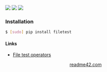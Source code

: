 <!--
https://readme42.com
-->


[![](https://img.shields.io/pypi/v/filetest.svg?maxAge=3600)](https://pypi.org/project/filetest/)
[![](https://img.shields.io/badge/License-Unlicense-blue.svg?longCache=True)](https://unlicense.org/)
[![](https://github.com/andrewp-as-is/filetest.py/workflows/tests42/badge.svg)](https://github.com/andrewp-as-is/filetest.py/actions)

### Installation
```bash
$ [sudo] pip install filetest
```

#### Links
+   [File test operators](https://www.tldp.org/LDP/abs/html/fto.html)

<p align="center">
    <a href="https://readme42.com/">readme42.com</a>
</p>
